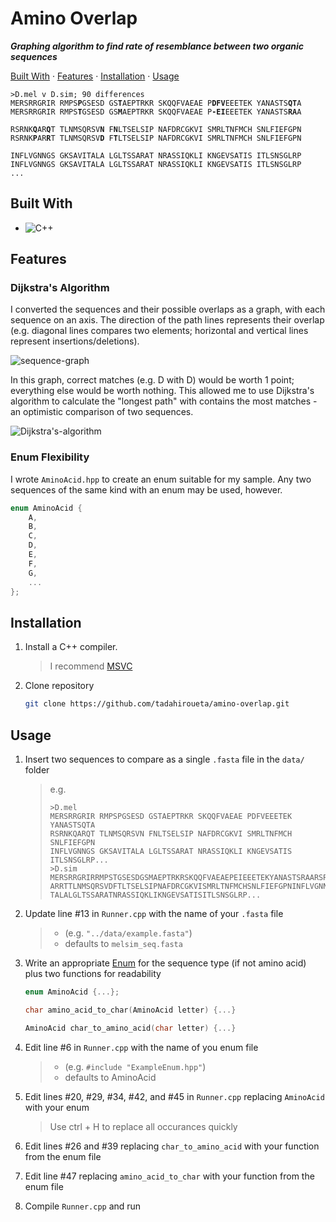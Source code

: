 # Amino Overlap
***Graphing algorithm to find rate of resemblance between two organic sequences***

[Built With](#built-with) · [Features](#features) · [Installation](#installation) · [Usage](#usage)

<pre><code>>D.mel v D.sim; 90 differences
MERSRRGRIR RMPS<b>P</b>GSESD GS<b>T</b>AEPTRKR SKQQFVAEAE P<b>DFV</b>EEETEK YANASTS<b>QT</b>A
MERSRRGRIR RMPS<b>T</b>GSESD GS<b>M</b>AEPTRKR SKQQFVAEAE P<b>-EI</b>EEETEK YANASTS<b>RA</b>A

RSRNK<b>Q</b>AR<b>Q</b>T TLNMSQRSV<b>N</b> F<b>N</b>LTSELSIP NAFDRCGKVI SMRLTNFMCH SNLFIEFGPN
RSRNK<b>P</b>AR<b>R</b>T TLNMSQRSV<b>D</b> F<b>T</b>LTSELSIP NAFDRCGKVI SMRLTNFMCH SNLFIEFGPN

INFLVGNNGS GKSAVITALA LGLTSSARAT NRASSIQKLI KNGEVSATIS ITLSNSGLRP
INFLVGNNGS GKSAVITALA LGLTSSARAT NRASSIQKLI KNGEVSATIS ITLSNSGLRP
...</code></pre>

## Built With
- ![C++](https://img.shields.io/badge/c++-%2300599C.svg?style=for-the-badge&logo=c%2B%2B&logoColor=white)

## Features

### Dijkstra's Algorithm
I converted the sequences and their possible overlaps as a graph, with each sequence on an axis. The direction of the path lines represents their overlap (e.g. diagonal lines compares two elements; horizontal and vertical lines represent insertions/deletions).

![sequence-graph](https://media.springernature.com/lw685/springer-static/image/art%3A10.1186%2Fs13059-020-02157-2/MediaObjects/13059_2020_2157_Fig8_HTML.png)

In this graph, correct matches (e.g. D with D) would be worth 1 point; everything else would be worth nothing. This allowed me to use Dijkstra's algorithm to calculate the "longest path" with contains the most matches - an optimistic comparison of two sequences.

![Dijkstra's-algorithm](https://www.csbio.unc.edu/mcmillan/Comp555S16/Media/MTPVer01.png)

### Enum Flexibility
I wrote ```AminoAcid.hpp``` to create an enum suitable for my sample. Any two sequences of the same kind with an enum may be used, however.
``` cpp
enum AminoAcid {
    A,
    B,
    C,
    D,
    E,
    F,
    G,
    ...
};
```


## Installation
1. Install a C++ compiler.
    > I recommend [MSVC](https://code.visualstudio.com/docs/cpp/config-msvc)

2. Clone repository
    ```sh
    git clone https://github.com/tadahiroueta/amino-overlap.git
    ```

## Usage
1. Insert two sequences to compare as a single ```.fasta``` file in the ```data/``` folder
    > e.g.
    > ```fasta
    > >D.mel
    > MERSRRGRIR RMPSPGSESD GSTAEPTRKR SKQQFVAEAE PDFVEEETEK YANASTSQTA
    > RSRNKQARQT TLNMSQRSVN FNLTSELSIP NAFDRCGKVI SMRLTNFMCH SNLFIEFGPN
    > INFLVGNNGS GKSAVITALA LGLTSSARAT NRASSIQKLI KNGEVSATIS ITLSNSGLRP...
    > >D.sim
    > MERSRRGRIRRMPSTGSESDGSMAEPTRKRSKQQFVAEAEPEIEEETEKYANASTSRAARSRNKP
    > ARRTTLNMSQRSVDFTLTSELSIPNAFDRCGKVISMRLTNFMCHSNLFIEFGPNINFLVGNNGSGKSAVI
    > TALALGLTSSARATNRASSIQKLIKNGEVSATISITLSNSGLRP...
    > ```

2. Update line #13 in ```Runner.cpp``` with the name of your ```.fasta``` file 
    > * (e.g. ```"../data/example.fasta"```)
    > * defaults to ```melsim_seq.fasta```

3. Write an appropriate [Enum](#enum-flexibility) for the sequence type (if not amino acid) plus two functions for readability
    ```cpp
    enum AminoAcid {...};

    char amino_acid_to_char(AminoAcid letter) {...}

    AminoAcid char_to_amino_acid(char letter) {...}
    ```

4. Edit line #6 in ```Runner.cpp``` with the name of you enum file
    > * (e.g. ```#include "ExampleEnum.hpp"```)
    > * defaults to AminoAcid 

5. Edit lines #20, #29, #34, #42, and #45 in ```Runner.cpp``` replacing ```AminoAcid``` with your enum
    > Use ctrl + H to replace all occurances quickly

6. Edit lines #26 and #39 replacing ```char_to_amino_acid``` with your function from the enum file

7. Edit line #47 replacing ```amino_acid_to_char``` with your function from the enum file

8. Compile ```Runner.cpp``` and run